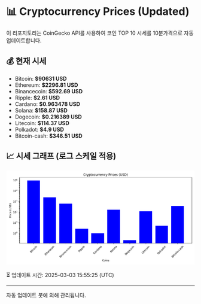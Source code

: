 
# 📊 Cryptocurrency Prices (Updated)

이 리포지토리는 CoinGecko API를 사용하여 코인 TOP 10 시세를 10분가격으로 자동 업데이트합니다.

## 💰 현재 시세
- Bitcoin: **$90631 USD**
- Ethereum: **$2296.81 USD**
- Binancecoin: **$592.69 USD**
- Ripple: **$2.61 USD**
- Cardano: **$0.963478 USD**
- Solana: **$158.87 USD**
- Dogecoin: **$0.216389 USD**
- Litecoin: **$114.37 USD**
- Polkadot: **$4.9 USD**
- Bitcoin-cash: **$346.51 USD**

## 📈 시세 그래프 (로그 스케일 적용)
![Crypto Prices](crypto_prices.png)

⏳ 업데이트 시간: 2025-03-03 15:55:25 (UTC)

---
자동 업데이트 봇에 의해 관리됩니다.

